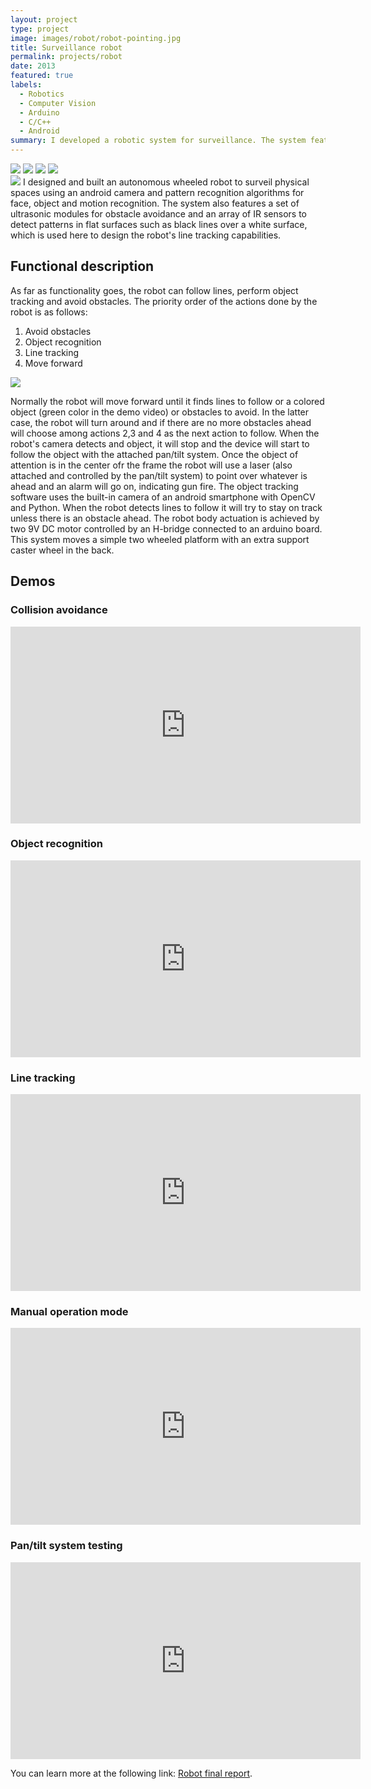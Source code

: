 ```yaml
---
layout: project
type: project
image: images/robot/robot-pointing.jpg
title: Surveillance robot
permalink: projects/robot
date: 2013
featured: true
labels:
  - Robotics
  - Computer Vision
  - Arduino
  - C/C++
  - Android
summary: I developed a robotic system for surveillance. The system features an android camera with computer vision algorithms for object detection, sonar sensors and bumpers for obstacle avoidance and an array of IR sensors for line tracking.
---
```


<div class="ui small rounded images">
  <img class="ui image" src="../images/robot/robot-origins3.jpg">
  <img class="ui image" src="../images/robot/robot-track.jpg">
  <img class="ui image" src="../images/robot/robot-pointing.jpg">
  <img class="ui image" src="../images/robot/robot-main.jpg">
</div>

<img class="ui medium right floated rounded image" src="../images/robot/robot-field.jpg">
I designed and built an autonomous wheeled robot to surveil physical spaces using an android camera and pattern recognition algorithms for face, object and motion recognition. The system also features a set of ultrasonic modules for obstacle avoidance and an array of IR sensors to detect patterns in flat surfaces such as black lines over a white surface, which is used here to design the robot's line tracking capabilities.

## Functional description

As far as functionality goes, the robot can follow lines, perform object tracking and avoid obstacles.  The priority order of the actions done by the robot is as follows:

1. Avoid obstacles
2. Object recognition
3. Line tracking
4. Move forward

<img class="ui medium left floated rounded image" src="../images/robot/robot-origins2.jpg">

Normally the robot will move forward until it finds lines to follow or a colored object (green color in the demo video) or obstacles to avoid. In the latter case, the robot will turn around and if there are no more obstacles ahead will choose among actions 2,3 and 4 as the next action to follow. When the robot's camera detects and object, it will stop and the device will start to follow the object with the attached pan/tilt system. Once the object of attention is in the center ofr the frame the robot will use a laser (also attached and controlled by the pan/tilt system) to point over whatever is ahead and an alarm will go on, indicating gun fire. The object tracking software uses the built-in camera of an android smartphone with OpenCV and Python. When the robot detects lines to follow it will try to stay on track unless there is an obstacle ahead. The robot body actuation is achieved by two 9V DC motor controlled by an H-bridge connected to an arduino board. This system moves a simple two wheeled platform with an extra support caster wheel in the back.

## Demos
### Collision avoidance
<iframe width="560" height="315" src="https://www.youtube.com/embed/o0P5m1t8Hhg?rel=0&amp;showinfo=0" frameborder="0" allow="autoplay; encrypted-media" allowfullscreen></iframe>

### Object recognition
<iframe width="560" height="315" src="https://www.youtube.com/embed/LN0dzoi4bZw?rel=0&amp;showinfo=0" frameborder="0" allow="autoplay; encrypted-media" allowfullscreen></iframe>

### Line tracking
<iframe width="560" height="315" src="https://www.youtube.com/embed/wj9VCHaooy4?rel=0&amp;showinfo=0" frameborder="0" allow="autoplay; encrypted-media" allowfullscreen></iframe>

### Manual operation mode
<iframe width="560" height="315" src="https://www.youtube.com/embed/zWjKY17BtYQ?rel=0&amp;showinfo=0" frameborder="0" allow="autoplay; encrypted-media" allowfullscreen></iframe>

### Pan/tilt system testing
<iframe width="560" height="315" src="https://www.youtube.com/embed/QPomn0754iE?rel=0&amp;showinfo=0" frameborder="0" allow="autoplay; encrypted-media" allowfullscreen></iframe>

You can learn more at the following link: [Robot final report](https://www.mil.ufl.edu/5666/papers/IMDL_Report_Fall_12/Final%20Reports/Juan_Rios/Juan_Rios.pdf).
